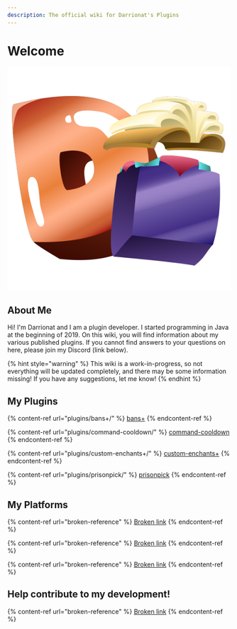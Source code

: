 ```yaml
---
description: The official wiki for Darrionat's Plugins
---
```


# Welcome

![](.gitbook/assets/DarrionatPluginsLogo-Square.png)

## About Me

Hi! I'm Darrionat and I am a plugin developer. I started programming in Java at the beginning of 2019. On this wiki, you will find information about my various published plugins. If you cannot find answers to your questions on here, please join my Discord (link below).

{% hint style="warning" %}
This wiki is a work-in-progress, so not everything will be updated completely, and there may be some information missing! If you have any suggestions, let me know!&#x20;
{% endhint %}

## My Plugins

{% content-ref url="plugins/bans+/" %}
[bans+](plugins/bans+/)
{% endcontent-ref %}

{% content-ref url="plugins/command-cooldown/" %}
[command-cooldown](plugins/command-cooldown/)
{% endcontent-ref %}

{% content-ref url="plugins/custom-enchants+/" %}
[custom-enchants+](plugins/custom-enchants+/)
{% endcontent-ref %}

{% content-ref url="plugins/prisonpick/" %}
[prisonpick](plugins/prisonpick/)
{% endcontent-ref %}

## My Platforms

{% content-ref url="broken-reference" %}
[Broken link](broken-reference)
{% endcontent-ref %}

{% content-ref url="broken-reference" %}
[Broken link](broken-reference)
{% endcontent-ref %}

{% content-ref url="broken-reference" %}
[Broken link](broken-reference)
{% endcontent-ref %}

## Help contribute to my development!

{% content-ref url="broken-reference" %}
[Broken link](broken-reference)
{% endcontent-ref %}
